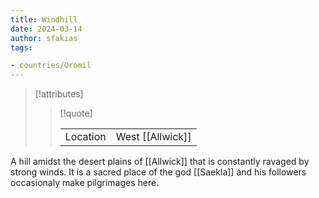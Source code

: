 ```yaml
---
title: Windhill
date: 2024-03-14
author: sfakias
tags:

- countries/Oromil
---
```

> [!attributes]
> 
> > [!quote]
> >
> > | | |
> > | --- | --- |
> > | Location | West [[Allwick]] |

A hill amidst the desert plains of [[Allwick]] that is constantly ravaged by strong winds. It is a sacred place of the god [[Saekla]] and his followers occasionaly make pilgrimages here.